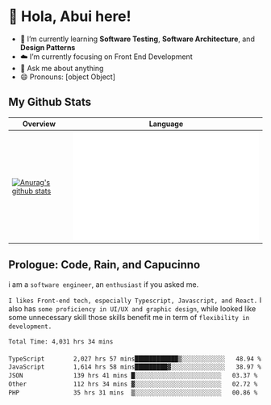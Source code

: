 # 👋 Hola, Abui here!

- 🌱 I’m currently learning **Software Testing**, **Software Architecture**, and **Design Patterns**
- ☁️ I’m currently focusing on Front End Development
- 💬 Ask me about anything
- 😄 Pronouns: [object Object]

## My Github Stats

| Overview | Language |
| --- | --- |
|[![Anurag's github stats](https://github-readme-stats.vercel.app/api?username=abui-am&count_private=true)](https://github.com/anuraghazra/github-readme-stats)|![Language](https://raw.githubusercontent.com/abui-am/stats/c6455f656dfce7acd3951e5ec5b25d72af0b2ee3/generated/languages.svg)|

## Prologue: Code, Rain, and Capucinno
i am a `software engineer`, an `enthusiast` if you asked me. 

`I likes Front-end tech, especially Typescript, Javascript, and React.` I also has `some proficiency in UI/UX and graphic design`, while looked like some unnecessary skill those skills benefit me in term of `flexibility in development.`


<!--START_SECTION:waka-->

```txt
Total Time: 4,031 hrs 34 mins

TypeScript        2,027 hrs 57 mins████████████▒░░░░░░░░░░░░   48.94 %
JavaScript        1,614 hrs 58 mins█████████▓░░░░░░░░░░░░░░░   38.97 %
JSON              139 hrs 41 mins █░░░░░░░░░░░░░░░░░░░░░░░░   03.37 %
Other             112 hrs 34 mins ▓░░░░░░░░░░░░░░░░░░░░░░░░   02.72 %
PHP               35 hrs 31 mins  ▒░░░░░░░░░░░░░░░░░░░░░░░░   00.86 %
```

<!--END_SECTION:waka-->
